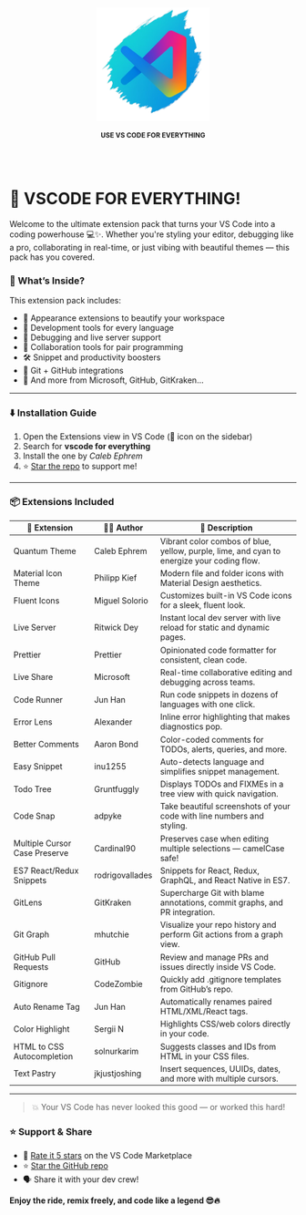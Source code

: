 <br />
<div align="center">

  <img src="https://github.com/calebephrem/vscode-for-everything/blob/main/assets/icon.png?raw=true" alt="VSCODE FOR EVERYTHING" width="200" height="200" />

  <p align="center" style="margin-top: 12px;">
    <strong><small>USE VS CODE FOR EVERYTHING</small></strong>
  </p>

  <br />
  <br />
  
</div>

# 🚀 VSCODE FOR EVERYTHING!

Welcome to the ultimate extension pack that turns your VS Code into a coding powerhouse 💻✨. Whether you're styling your editor, debugging like a pro, collaborating in real-time, or just vibing with beautiful themes — this pack has you covered.

### 🔧 What’s Inside?

This extension pack includes:

- 🎨 Appearance extensions to beautify your workspace
- 🧠 Development tools for every language
- 🐞 Debugging and live server support
- 🤝 Collaboration tools for pair programming
- 🛠️ Snippet and productivity boosters
- 🧬 Git + GitHub integrations
- 🧩 And more from Microsoft, GitHub, GitKraken...

---

### ⬇️ Installation Guide

1. Open the Extensions view in VS Code (📎 icon on the sidebar)
2. Search for **vscode for everything**
3. Install the one by _Caleb Ephrem_
4. ⭐ [Star the repo](https://github.com/calebephrem/vscode-for-everything) to support me!

---

### 📦 Extensions Included

<table>
  <thead>
    <tr>
      <th>🧩 Extension</th>
      <th>👨‍💻 Author</th>
      <th>📝 Description</th>
    </tr>
  </thead>
  <tbody>
    <tr>
      <td>Quantum Theme</td>
      <td>Caleb Ephrem</td>
      <td>Vibrant color combos of blue, yellow, purple, lime, and cyan to energize your coding flow.</td>
    </tr>
    <tr>
      <td>Material Icon Theme</td>
      <td>Philipp Kief</td>
      <td>Modern file and folder icons with Material Design aesthetics.</td>
    </tr>
    <tr>
      <td>Fluent Icons</td>
      <td>Miguel Solorio</td>
      <td>Customizes built-in VS Code icons for a sleek, fluent look.</td>
    </tr>
    <tr>
      <td>Live Server</td>
      <td>Ritwick Dey</td>
      <td>Instant local dev server with live reload for static and dynamic pages.</td>
    </tr>
    <tr>
      <td>Prettier</td>
      <td>Prettier</td>
      <td>Opinionated code formatter for consistent, clean code.</td>
    </tr>
    <tr>
      <td>Live Share</td>
      <td>Microsoft</td>
      <td>Real-time collaborative editing and debugging across teams.</td>
    </tr>
    <tr>
      <td>Code Runner</td>
      <td>Jun Han</td>
      <td>Run code snippets in dozens of languages with one click.</td>
    </tr>
    <tr>
      <td>Error Lens</td>
      <td>Alexander</td>
      <td>Inline error highlighting that makes diagnostics pop.</td>
    </tr>
    <tr>
      <td>Better Comments</td>
      <td>Aaron Bond</td>
      <td>Color-coded comments for TODOs, alerts, queries, and more.</td>
    </tr>
    <tr>
      <td>Easy Snippet</td>
      <td>inu1255</td>
      <td>Auto-detects language and simplifies snippet management.</td>
    </tr>
    <tr>
      <td>Todo Tree</td>
      <td>Gruntfuggly</td>
      <td>Displays TODOs and FIXMEs in a tree view with quick navigation.</td>
    </tr>
    <tr>
      <td>Code Snap</td>
      <td>adpyke</td>
      <td>Take beautiful screenshots of your code with line numbers and styling.</td>
    </tr>
    <tr>
      <td>Multiple Cursor Case Preserve</td>
      <td>Cardinal90</td>
      <td>Preserves case when editing multiple selections — camelCase safe!</td>
    </tr>
    <tr>
      <td>ES7 React/Redux Snippets</td>
      <td>rodrigovallades</td>
      <td>Snippets for React, Redux, GraphQL, and React Native in ES7.</td>
    </tr>
    <tr>
      <td>GitLens</td>
      <td>GitKraken</td>
      <td>Supercharge Git with blame annotations, commit graphs, and PR integration.</td>
    </tr>
    <tr>
      <td>Git Graph</td>
      <td>mhutchie</td>
      <td>Visualize your repo history and perform Git actions from a graph view.</td>
    </tr>
    <tr>
      <td>GitHub Pull Requests</td>
      <td>GitHub</td>
      <td>Review and manage PRs and issues directly inside VS Code.</td>
    </tr>
    <tr>
      <td>Gitignore</td>
      <td>CodeZombie</td>
      <td>Quickly add .gitignore templates from GitHub’s repo.</td>
    </tr>
    <tr>
      <td>Auto Rename Tag</td>
      <td>Jun Han</td>
      <td>Automatically renames paired HTML/XML/React tags.</td>
    </tr>
    <tr>
      <td>Color Highlight</td>
      <td>Sergii N</td>
      <td>Highlights CSS/web colors directly in your code.</td>
    </tr>
    <tr>
      <td>HTML to CSS Autocompletion</td>
      <td>solnurkarim</td>
      <td>Suggests classes and IDs from HTML in your CSS files.</td>
    </tr>
    <tr>
      <td>Text Pastry</td>
      <td>jkjustjoshing</td>
      <td>Insert sequences, UUIDs, dates, and more with multiple cursors.</td>
    </tr>
  </tbody>
</table>

---

> 💥 Your VS Code has never looked this good — or worked this hard!

### ⭐ Support & Share

- 🌟 [Rate it 5 stars](https://marketplace.visualstudio.com/CalebEphrem.vscode-for-everything) on the VS Code Marketplace
- ⭐ [Star the GitHub repo](https://github.com/calebephrem/quantum)
- 🗣️ Share it with your dev crew!

**Enjoy the ride, remix freely, and code like a legend 😎🔥**
